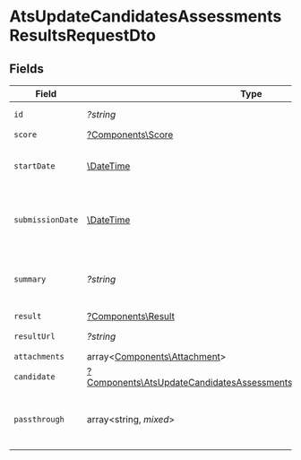 # AtsUpdateCandidatesAssessmentsResultsRequestDto


## Fields

| Field                                                                                                                                                       | Type                                                                                                                                                        | Required                                                                                                                                                    | Description                                                                                                                                                 | Example                                                                                                                                                     |
| ----------------------------------------------------------------------------------------------------------------------------------------------------------- | ----------------------------------------------------------------------------------------------------------------------------------------------------------- | ----------------------------------------------------------------------------------------------------------------------------------------------------------- | ----------------------------------------------------------------------------------------------------------------------------------------------------------- | ----------------------------------------------------------------------------------------------------------------------------------------------------------- |
| `id`                                                                                                                                                        | *?string*                                                                                                                                                   | :heavy_minus_sign:                                                                                                                                          | Unique identifier                                                                                                                                           | 8187e5da-dc77-475e-9949-af0f1fa4e4e3                                                                                                                        |
| `score`                                                                                                                                                     | [?Components\Score](../../Models/Components/Score.md)                                                                                                       | :heavy_minus_sign:                                                                                                                                          | N/A                                                                                                                                                         |                                                                                                                                                             |
| `startDate`                                                                                                                                                 | [\DateTime](https://www.php.net/manual/en/class.datetime.php)                                                                                               | :heavy_minus_sign:                                                                                                                                          | The start date of the candidate test                                                                                                                        | 2021-01-01T01:01:01.000Z                                                                                                                                    |
| `submissionDate`                                                                                                                                            | [\DateTime](https://www.php.net/manual/en/class.datetime.php)                                                                                               | :heavy_minus_sign:                                                                                                                                          | The submission date of the candidate test                                                                                                                   | 2021-01-01T01:01:01.000Z                                                                                                                                    |
| `summary`                                                                                                                                                   | *?string*                                                                                                                                                   | :heavy_minus_sign:                                                                                                                                          | The summary about the result of the test                                                                                                                    | Test is passed                                                                                                                                              |
| `result`                                                                                                                                                    | [?Components\Result](../../Models/Components/Result.md)                                                                                                     | :heavy_minus_sign:                                                                                                                                          | N/A                                                                                                                                                         |                                                                                                                                                             |
| `resultUrl`                                                                                                                                                 | *?string*                                                                                                                                                   | :heavy_minus_sign:                                                                                                                                          | The test`s result url                                                                                                                                       | https://exmaple.com/result?id=xyz                                                                                                                           |
| `attachments`                                                                                                                                               | array<[Components\Attachment](../../Models/Components/Attachment.md)>                                                                                       | :heavy_minus_sign:                                                                                                                                          | N/A                                                                                                                                                         |                                                                                                                                                             |
| `candidate`                                                                                                                                                 | [?Components\AtsUpdateCandidatesAssessmentsResultsRequestDtoCandidate](../../Models/Components/AtsUpdateCandidatesAssessmentsResultsRequestDtoCandidate.md) | :heavy_minus_sign:                                                                                                                                          | N/A                                                                                                                                                         |                                                                                                                                                             |
| `passthrough`                                                                                                                                               | array<string, *mixed*>                                                                                                                                      | :heavy_minus_sign:                                                                                                                                          | Value to pass through to the provider                                                                                                                       | {<br/>"other_known_names": "John Doe"<br/>}                                                                                                                 |
